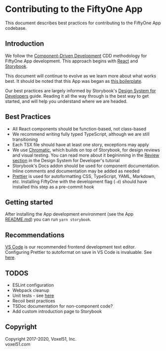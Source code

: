 # Contributing to the FiftyOne App

This document describes best practices for contributing to the FiftyOne
App codebase.

## Introduction

We follow the [Component-Driven Development](https://blog.hichroma.com/component-driven-development-ce1109d56c8e) CDD methodology for FiftyOne App development. This approach begins with [React](https://reactjs.org/) and [Storybook](https://storybook.js.org/).

This document will continue to evolve as we learn more about what works best. It should be noted that this App was began as [this boilerplate](https://github.com/electron-react-boilerplate/electron-react-boilerplate).

Our best practices are largely informed by Storybook's [Design System for Developers](https://www.learnstorybook.com/design-systems-for-developers/react) guide. Reading it all the way through is the best way to get started, and will help you understand where we are headed.

## Best Practices

- All React components should be function-based, not class-based
- We recommend writing fully typed TypeScript, although we are still transitioning
- Each TSX file should have at least one story, exceptions may apply
- We use [Chromatic](https://www.chromatic.com/), which builds on top of Storybook, for design reviews and visual testing. You can read more about it begininning in the [Review section](https://www.learnstorybook.com/design-systems-for-developers/react/en/review/) in the Design System for Developer's tutorial
- Storybook's Docs addon should be used for component documentation. Inline comments and documentation may be added as needed
- [Prettier](https://prettier.io/) is used for autoformatting CSS, TypeScript, YAML, Markdown, etc. Installing FiftyOne with the development flag (`-d`) should have installed this step as a pre-commit hook

## Getting started

After installing the App development environment (see the App [README.md](README.md)) you can run `yarn storybook`.

## Recommendations

[VS Code](https://code.visualstudio.com/) is our recommended frontend development text editor. Configuring Prettier to autoformat on save in VS Code is invaluable. See [here](https://www.robinwieruch.de/how-to-use-prettier-vscode).

## TODOS

- ESLint configuration
- Webpack cleanup
- Unit tests - see [here](https://www.learnstorybook.com/design-systems-for-developers/react/en/test/)
- Recoil best practices
- TSDoc documentation for non-component code?
- Add custom introduction page to Storybook

## Copyright

Copyright 2017-2020, Voxel51, Inc.<br>
voxel51.com
